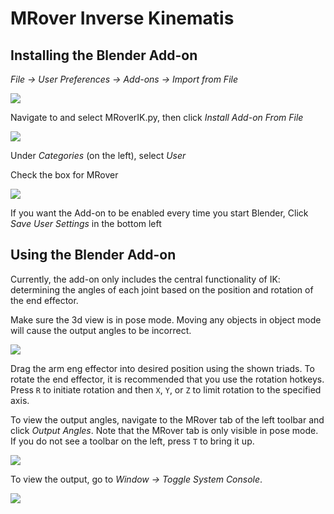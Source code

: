 # MRover Inverse Kinematis

## Installing the Blender Add-on

*File -> User Preferences -> Add-ons -> Import from File*

![](https://raw.githubusercontent.com/wolfm/MRover-Inverse-Kinematics/master/images/install_addon_0.png)

Navigate to and select MRoverIK.py, then click *Install Add-on From File*

![](https://raw.githubusercontent.com/wolfm/MRover-Inverse-Kinematics/master/images/install_addon_1.png)

Under *Categories* (on the left), select *User*

Check the box for MRover

![](https://raw.githubusercontent.com/wolfm/MRover-Inverse-Kinematics/master/images/install_addon_2.png)

If you want the Add-on to be enabled every time you start Blender, Click *Save User Settings* in the bottom left


## Using the Blender Add-on

Currently, the add-on only includes the central functionality of IK: determining the angles of each joint based on the position and rotation of the end effector.

Make sure the 3d view is in pose mode. Moving any objects in object mode will cause the output angles to be incorrect.

![](https://raw.githubusercontent.com/wolfm/MRover-Inverse-Kinematics/master/images/using_addon_0.png)

Drag the arm eng effector into desired position using the shown triads. To rotate the end effector, it is recommended that you use the rotation hotkeys. Press `R` to initiate rotation and then `X`, `Y`, or `Z` to limit rotation to the specified axis.

To view the output angles, navigate to the MRover tab of the left toolbar and click *Output Angles*. Note that the MRover tab is only visible in pose mode. If you do not see a toolbar on the left, press `T` to bring it up.

![](https://raw.githubusercontent.com/wolfm/MRover-Inverse-Kinematics/master/images/using_addon_1.png)

To view the output, go to *Window -> Toggle System Console*.

![](https://raw.githubusercontent.com/wolfm/MRover-Inverse-Kinematics/master/images/using_addon_2.png)